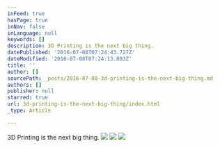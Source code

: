 ```yaml
---
inFeed: true
hasPage: true
inNav: false
inLanguage: null
keywords: []
description: 3D Printing is the next big thing.
datePublished: '2016-07-08T07:24:43.727Z'
dateModified: '2016-07-08T07:24:13.803Z'
title: ''
author: []
sourcePath: _posts/2016-07-08-3d-printing-is-the-next-big-thing.md
authors: []
publisher: null
starred: true
url: 3d-printing-is-the-next-big-thing/index.html
_type: Article

---
```

3D Printing is the next big thing.
![](https://the-grid-user-content.s3-us-west-2.amazonaws.com/73d638a3-b4fe-4186-b485-90bc0ffb63db.jpg)
![](https://the-grid-user-content.s3-us-west-2.amazonaws.com/73625654-2f9d-4908-afb6-c0c936abb78d.jpg)
![](https://the-grid-user-content.s3-us-west-2.amazonaws.com/0d2fd029-fde5-4830-808f-0cba05a1acdf.jpg)